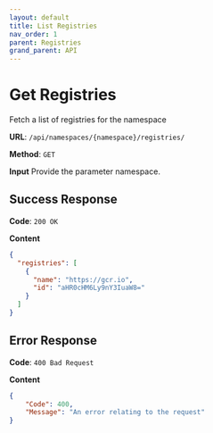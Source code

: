 ```yaml
---
layout: default
title: List Registries
nav_order: 1
parent: Registries
grand_parent: API
---
```


# Get Registries

Fetch a list of registries for the namespace

**URL**: `/api/namespaces/{namespace}/registries/`

**Method**: `GET`

**Input**
Provide the parameter namespace.

## Success Response
**Code**: `200 OK`

**Content**

```json
{
  "registries": [
    {
      "name": "https://gcr.io",
      "id": "aHR0cHM6Ly9nY3IuaW8="
    }
  ]
}
```

## Error Response

**Code**: `400 Bad Request`

**Content**

```json
{
    "Code": 400,
    "Message": "An error relating to the request"
}
```